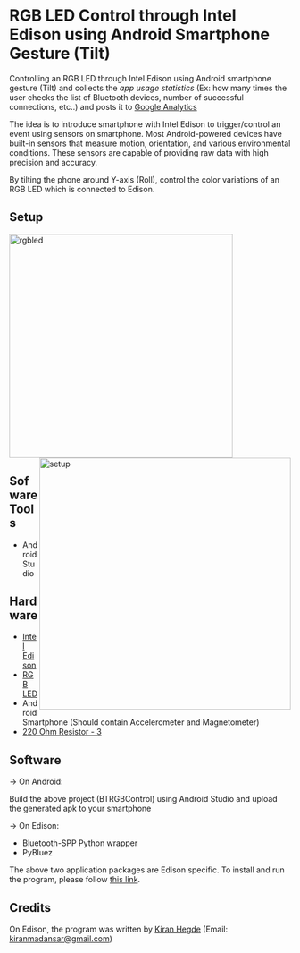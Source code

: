 # RGB LED Control through Intel Edison using Android Smartphone Gesture (Tilt)
Controlling an RGB LED through Intel Edison using Android smartphone gesture (Tilt) and collects the _app usage statistics_ (Ex: how many times the user checks the list of Bluetooth devices, number of successful connections, etc..) and posts it to [Google Analytics](https://www.google.com/analytics/)

The idea is to introduce smartphone with Intel Edison to trigger/control an event using sensors on smartphone. Most Android-powered devices have built-in sensors that measure motion, orientation, and various environmental conditions. These sensors are capable of providing raw data with high precision and accuracy.

By tilting the phone around Y-axis (Roll), control the color variations of an RGB LED which is connected to Edison.

## Setup
<p align="left">
<img src="https://github.com/sarweshkumar47/RGB-LED-Control-through-Intel-Edison-using-Android-Smartphone-Gesture-Tilt/blob/master/Images/led.jpg" alt="rgbled" width="400"   />
<img src="https://github.com/sarweshkumar47/RGB-LED-Control-through-Intel-Edison-using-Android-Smartphone-Gesture-Tilt/blob/master/Images/setup.jpg" alt="setup" width="450" align="right"/>
</p>



## Sofware Tools
* Android Studio

## Hardware
* [Intel Edison](http://www.intel.com/content/www/us/en/do-it-yourself/edison.html)
* [RGB LED](http://www.ebay.in/itm/8mm-Diffused-Round-RGB-LED-Diode-Common-Anode-Super-Bright-4-Legs-10-Pcs-Per-Lot-/171983997852?_trksid=p2054897.l4275)
* Android Smartphone (Should contain Accelerometer and Magnetometer)
* [220 Ohm Resistor - 3](http://www.amazon.com/E-Projects-Resistors-Watt-220R-Pieces/dp/B00B5LNEF6)

## Software
-> On Android:

  Build the above project (BTRGBControl) using Android Studio and upload the generated apk to your smartphone
  
-> On Edison:  

* Bluetooth-SPP Python wrapper
* PyBluez

The above two application packages are Edison specific. To install and run the program, please follow [this link](https://github.com/kiranmadansar/RGB-LED-control-using-Android-Smartphone).

## Credits
On Edison, the program was written by [Kiran Hegde](http://github.com/kiranmadansar) (Email: kiranmadansar@gmail.com)


